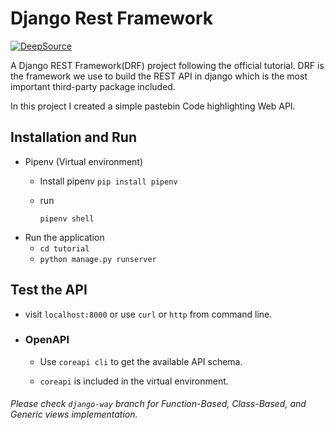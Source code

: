 # Django Rest Framework
[![DeepSource](https://deepsource.io/gh/imkaka/django-rest-api.svg/?label=active+issues&show_trend=true)](https://deepsource.io/gh/imkaka/django-rest-api/?ref=repository-badge)

A Django REST Framework(DRF) project following the official tutorial.
DRF is the framework we use to build the REST API in django which is the most important third-party package included.

In this project I created a simple pastebin Code highlighting Web API.

## Installation and Run

- Pipenv (Virtual environment)

  - Install pipenv
     `pip install pipenv`
  - run

    `pipenv shell`

* Run the application
  - `cd tutorial`
  - `python manage.py runserver`

## Test the API

- visit `localhost:8000` or use `curl` or `http` from command line.
- ### OpenAPI

  - Use `coreapi cli` to get the available API schema.

  - `coreapi` is included in the virtual environment.


 ###### Please check ```django-way``` branch for Function-Based, Class-Based, and Generic views implementation.


